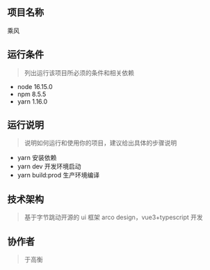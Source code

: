 ## 项目名称

乘风

## 运行条件

> 列出运行该项目所必须的条件和相关依赖

- node 16.15.0
- npm 8.5.5
- yarn 1.16.0

## 运行说明

> 说明如何运行和使用你的项目，建议给出具体的步骤说明

- yarn 安装依赖
- yarn dev 开发环境启动
- yarn build:prod 生产环境编译

## 技术架构

> 基于字节跳动开源的 ui 框架 arco design，vue3+typescript 开发

## 协作者

> 于高衡
